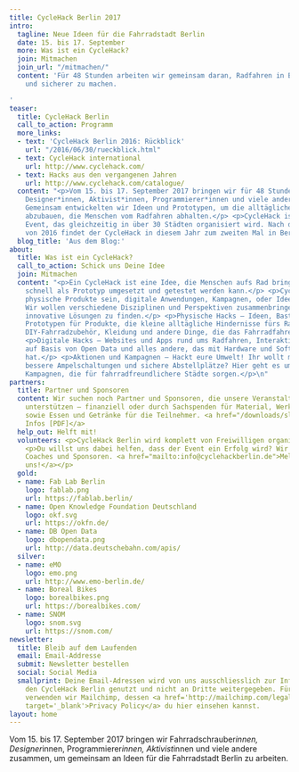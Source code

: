 ```yaml
---
title: CycleHack Berlin 2017
intro:
  tagline: Neue Ideen für die Fahrradstadt Berlin
  date: 15. bis 17. September
  more: Was ist ein CycleHack?
  join: Mitmachen
  join_url: "/mitmachen/"
  content: 'Für 48 Stunden arbeiten wir gemeinsam daran, Radfahren in Berlin besser
    und sicherer zu machen.

'
teaser:
  title: CycleHack Berlin
  call_to_action: Programm
  more_links:
  - text: 'CycleHack Berlin 2016: Rückblick'
    url: "/2016/06/30/rueckblick.html"
  - text: CycleHack international
    url: http://www.cyclehack.com/
  - text: Hacks aus den vergangenen Jahren
    url: http://www.cyclehack.com/catalogue/
  content: "<p>Vom 15. bis 17. September 2017 bringen wir für 48 Stunden Fahrradschrauber*innen,
    Designer*innen, Aktivist*innen, Programmierer*innen und viele andere zusammen.
    Gemeinsam entwickelten wir Ideen und Prototypen, um die alltäglichen Hindernisse
    abzubauen, die Menschen vom Radfahren abhalten.</p> <p>CycleHack ist ein globales
    Event, das gleichzeitig in über 30 Städten organisiert wird. Nach dem großen Erfolg
    von 2016 findet der CycleHack in diesem Jahr zum zweiten Mal in Berlin statt.</p>\n"
  blog_title: 'Aus dem Blog:'
about:
  title: Was ist ein CycleHack?
  call_to_action: Schick uns Deine Idee
  join: Mitmachen
  content: "<p>Ein CycleHack ist eine Idee, die Menschen aufs Rad bringen soll und
    schnell als Prototyp umgesetzt und getestet werden kann.</p> <p>CycleHacks können
    physische Produkte sein, digitale Anwendungen, Kampagnen, oder Ideen zur Fahrradinfrastruktur.
    Wir wollen verschiedene Disziplinen und Perspektiven zusammenbringen, um gemeinsam
    innovative Lösungen zu finden.</p> <p>Physische Hacks – Ideen, Basteleien und
    Prototypen für Produkte, die kleine alltägliche Hindernisse fürs Radfahren abbauen:
    DIY-Fahrradzubehör, Kleidung und andere Dinge, die das Fahrradfahren besser machen.</p>
    <p>Digitale Hacks – Websites und Apps rund ums Radfahren, Interaktive Visualisierungen
    auf Basis von Open Data und alles andere, das mit Hardware und Software zu tun
    hat.</p> <p>Aktionen und Kampagnen – Hackt eure Umwelt! Ihr wollt mehr Fahrradwege,
    bessere Ampelschaltungen und sichere Abstellplätze? Hier geht es um Aktionen und
    Kampagnen, die für fahrradfreundlichere Städte sorgen.</p>\n"
partners:
  title: Partner und Sponsoren
  content: Wir suchen noch Partner und Sponsoren, die unsere Veranstaltung im September
    unterstützen – finanziell oder durch Sachspenden für Material, Werkzeug und Geräte,
    sowie Essen und Getränke für die Teilnehmer. <a href="/downloads/slidedeck_sponsoring_2017.pdf">Mehr
    Infos [PDF]</a>
  help_out: Helft mit!
  volunteers: <p>CycleHack Berlin wird komplett von Freiwilligen organisiert.</p>
    <p>Du willst uns dabei helfen, dass der Event ein Erfolg wird? Wir suchen Helfer,
    Coaches und Sponsoren. <a href="mailto:info@cyclehackberlin.de">Melde dich bei
    uns!</a></p>
  gold:
  - name: Fab Lab Berlin
    logo: fablab.png
    url: https://fablab.berlin/
  - name: Open Knowledge Foundation Deutschland
    logo: okf.svg
    url: https://okfn.de/
  - name: DB Open Data
    logo: dbopendata.png
    url: http://data.deutschebahn.com/apis/
  silver:
  - name: eMO
    logo: emo.png
    url: http://www.emo-berlin.de/
  - name: Boreal Bikes
    logo: borealbikes.png
    url: https://borealbikes.com/
  - name: SNOM
    logo: snom.svg
    url: https://snom.com/
newsletter:
  title: Bleib auf dem Laufenden
  email: Email-Addresse
  submit: Newsletter bestellen
  social: Social Media
  smallprint: Deine Email-Adressen wird von uns ausschliesslich zur Information über
    den CycleHack Berlin genutzt und nicht an Dritte weitergegeben. Für diesen Verteiler
    verwenden wir Mailchimp, dessen <a href='http://mailchimp.com/legal/privacy/'
    target='_blank'>Privacy Policy</a> du hier einsehen kannst.
layout: home
---
```


Vom 15. bis 17. September 2017 bringen wir Fahrradschrauber*innen, Designer*innen, Programmierer*innen, Aktivist*innen und viele andere zusammen, um gemeinsam an Ideen für die Fahrradstadt Berlin zu arbeiten.
